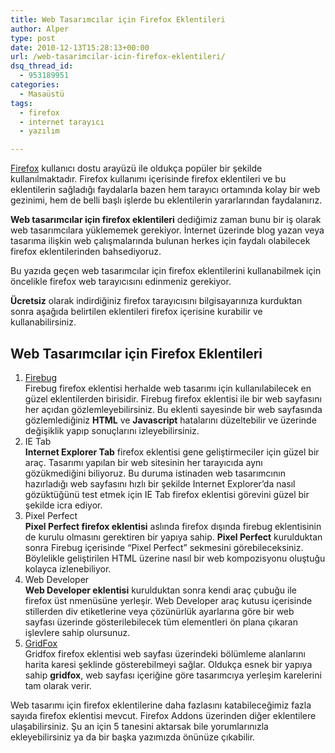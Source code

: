 ```yaml
---
title: Web Tasarımcılar için Firefox Eklentileri
author: Alper
type: post
date: 2010-12-13T15:28:13+00:00
url: /web-tasarimcilar-icin-firefox-eklentileri/
dsq_thread_id:
  - 953189951
categories:
  - Masaüstü
tags:
  - firefox
  - internet tarayıcı
  - yazılım

---
```

<a href="http://www.mozilla-europe.org/tr/firefox/" target="_blank" class="broken_link">Firefox</a> kullanıcı dostu arayüzü ile oldukça popüler bir şekilde kullanılmaktadır. Firefox kullanımı içerisinde firefox eklentileri ve bu eklentilerin sağladığı faydalarla bazen hem tarayıcı ortamında kolay bir web gezinimi, hem de belli başlı işlerde bu eklentilerin yararlarından faydalanırız.

**Web tasarımcılar için firefox eklentileri** dediğimiz zaman bunu bir iş olarak web tasarımcılara yüklememek gerekiyor. İnternet üzerinde blog yazan veya tasarıma ilişkin web çalışmalarında bulunan herkes için faydalı olabilecek firefox eklentilerinden bahsediyoruz.

Bu yazıda geçen web tasarımcılar için firefox eklentilerini kullanabilmek için öncelikle firefox web tarayıcısını edinmeniz gerekiyor.

**Ücretsiz** olarak indirdiğiniz firefox tarayıcısını bilgisayarınıza kurduktan sonra aşağıda belirtilen eklentileri firefox içerisine kurabilir ve kullanabilirsiniz.

## Web Tasarımcılar için Firefox Eklentileri

  1. <a href="http://getfirebug.com/" target="_blank">Firebug</a>  
    Firebug firefox eklentisi herhalde web tasarımı için kullanılabilecek en güzel eklentilerden birisidir. Firebug firefox eklentisi ile bir web sayfasını her açıdan gözlemleyebilirsiniz. Bu eklenti sayesinde bir web sayfasında gözlemlediğiniz **HTML** ve **Javascript** hatalarını düzeltebilir ve üzerinde değişiklik yapıp sonuçlarını izleyebilirsiniz.
  2. IE Tab  
    **Internet Explorer Tab** firefox eklentisi gene geliştirmeciler için güzel bir araç. Tasarımı yapılan bir web sitesinin her tarayıcıda aynı gözükmediğini biliyoruz. Bu duruma istinaden web tasarımcının hazırladığı web sayfasını hızlı bir şekilde Internet Explorer&#8217;da nasıl gözüktüğünü test etmek için IE Tab firefox eklentisi görevini güzel bir şekilde icra ediyor.
  3. Pixel Perfect  
    **Pixel Perfect firefox eklentisi** aslında firefox dışında firebug eklentisinin de kurulu olmasını gerektiren bir yapıya sahip. **Pixel Perfect** kurulduktan sonra Firebug içerisinde &#8220;Pixel Perfect&#8221; sekmesini görebileceksiniz. Böylelikle geliştirilen HTML üzerine nasıl bir web kompozisyonu oluştuğu kolayca izlenebiliyor.
  4. Web Developer  
    **Web Developer eklentisi** kurulduktan sonra kendi araç çubuğu ile firefox üst nmenüsüne yerleşir. Web Developer araç kutusu içerisinde stillerden div etiketlerine veya çözünürlük ayarlarına göre bir web sayfası üzerinde gösterilebilecek tüm elementleri ön plana çıkaran işlevlere sahip olursunuz.
  5. <a href="http://www.puidokas.com/portfolio/gridfox/" target="_blank" class="broken_link">GridFox</a>  
    Gridfox firefox eklentisi web sayfası üzerindeki bölümleme alanlarını harita karesi şeklinde gösterebilmeyi sağlar. Oldukça esnek bir yapıya sahip **gridfox**, web sayfası içeriğine göre tasarımcıya yerleşim karelerini tam olarak verir.

Web tasarımı için firefox eklentilerine daha fazlasını katabileceğimiz fazla sayıda firefox eklentisi mevcut. Firefox Addons üzerinden diğer eklentilere ulaşabilirsiniz. Şu an için 5 tanesini aktarsak bile yorumlarınızla ekleyebilirsiniz ya da bir başka yazımızda önünüze çıkabilir.